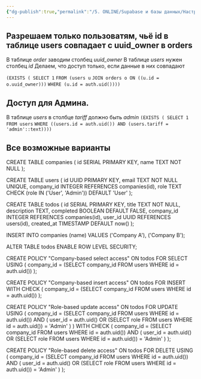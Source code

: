 ```yaml
---
{"dg-publish":true,"permalink":"/5. ONLINE/Supabase и базы данных/Настройка прав (policies) в Supabase/","created":"2024-11-22T12:47:39.188-03:00","updated":"2024-11-25T13:12:48.763-03:00"}
---
```


## Разрешаем только пользоватям, чьё id в таблице users совпадает с uuid_owner в orders
В таблице *order* заводим столбец *uuid_owner*
В таблице *users* нужен столбец *id*
Делаем, что доступ только, если данные в них совпадают

`(EXISTS ( SELECT 1`
`FROM (users u`
`JOIN orders o ON ((u.id = o.uuid_owner)))`
`WHERE (u.id = auth.uid())))`


## Доступ для Админа.
В таблице *users* в столбце *tariff* должно быть *admin*
`(EXISTS ( SELECT 1`
`FROM users`
`WHERE ((users.id = auth.uid()) AND (users.tariff = 'admin'::text))))`


## Все возможные варианты
CREATE TABLE companies (
 id SERIAL PRIMARY KEY,
 name TEXT NOT NULL
);

CREATE TABLE users (
 id UUID PRIMARY KEY,
 email TEXT NOT NULL UNIQUE,
 company_id INTEGER REFERENCES companies(id),
 role TEXT CHECK (role IN ('User', 'Admin')) DEFAULT 'User'
);

CREATE TABLE todos (
 id SERIAL PRIMARY KEY,
 title TEXT NOT NULL,
 description TEXT,
 completed BOOLEAN DEFAULT FALSE,
 company_id INTEGER REFERENCES companies(id),
 user_id UUID REFERENCES users(id),
 created_at TIMESTAMP DEFAULT now() 
 );

INSERT INTO companies (name) VALUES ('Company A'), ('Company B');

ALTER TABLE todos ENABLE ROW LEVEL SECURITY;

CREATE POLICY "Company-based select access"
ON todos
FOR SELECT
USING (
 company_id = (SELECT company_id FROM users WHERE id = auth.uid()) 
);

CREATE POLICY "Company-based insert access"
ON todos
FOR INSERT
WITH CHECK (
 company_id = (SELECT company_id FROM users WHERE id = auth.uid()) 
);

CREATE POLICY "Role-based update access"
 ON todos
 FOR UPDATE
 USING (
 company_id = (SELECT company_id FROM users WHERE id = auth.uid())
 AND (
 user_id = auth.uid() OR
 (SELECT role FROM users WHERE id = auth.uid()) = 'Admin'
 ) 
 )
 WITH CHECK (
 company_id = (SELECT company_id FROM users WHERE id = auth.uid())
 AND (
 user_id = auth.uid() OR
 (SELECT role FROM users WHERE id = auth.uid()) = 'Admin'
 ) 
 );

CREATE POLICY "Role-based delete access"
ON todos
FOR DELETE
USING (
 company_id = (SELECT company_id FROM users WHERE id = auth.uid())
 AND (
 user_id = auth.uid() OR
 (SELECT role FROM users WHERE id = auth.uid()) = 'Admin'
 ) 
);